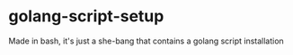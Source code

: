 # golang-script-setup
Made in bash, it's just a she-bang that contains a golang script installation
